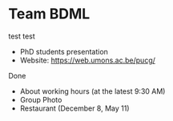 # Team BDML


test test

- PhD students presentation
- Website: https://web.umons.ac.be/pucg/


Done
- About working hours (at the latest 9:30 AM)
- Group Photo
- Restaurant (December 8, May 11)
